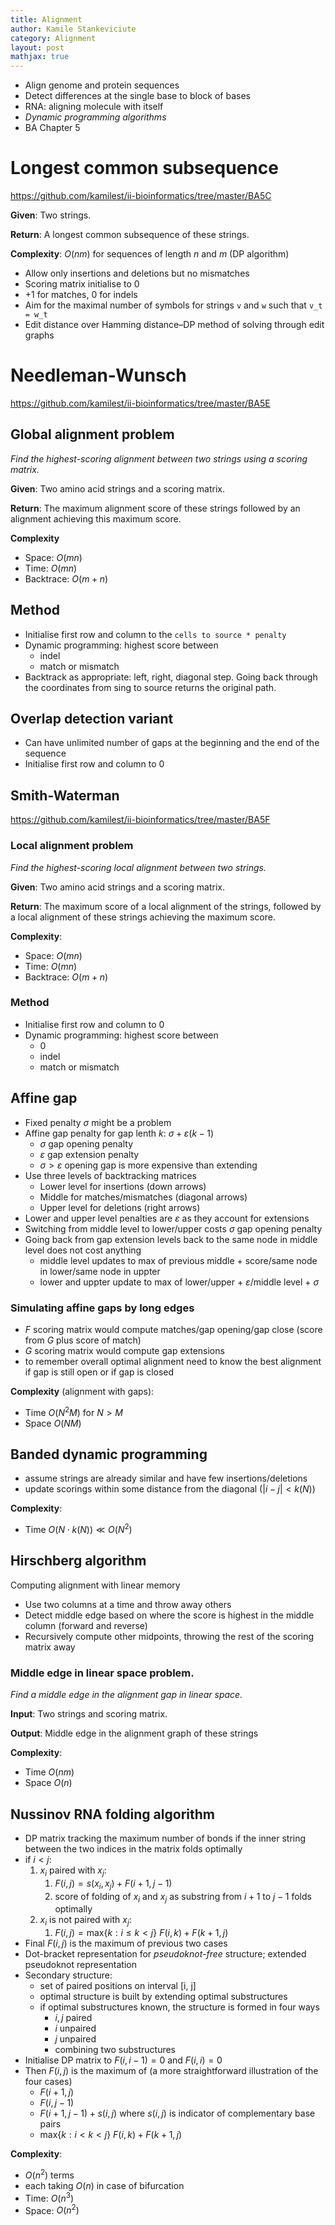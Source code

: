 ```yaml
---
title: Alignment
author: Kamile Stankeviciute
category: Alignment
layout: post
mathjax: true
---
```


* Align genome and protein sequences
* Detect differences at the single base to block of bases
* RNA: aligning molecule with itself
* *Dynamic programming algorithms*
* BA Chapter 5


# Longest common subsequence

https://github.com/kamilest/ii-bioinformatics/tree/master/BA5C

**Given**: Two strings.

**Return**: A longest common subsequence of these strings.

**Complexity**: $O(nm)$ for sequences of length $n$ and $m$ (DP algorithm)

* Allow only insertions and deletions but no mismatches
* Scoring matrix initialise to 0
* +1 for matches, 0 for indels
* Aim for the maximal number of symbols for strings `v` and `w` such that `v_t = w_t`
* Edit distance over Hamming distance–DP method of solving through edit graphs


# Needleman-Wunsch

https://github.com/kamilest/ii-bioinformatics/tree/master/BA5E

## Global alignment problem
*Find the highest-scoring alignment between two strings using a scoring matrix.*

**Given**: Two amino acid strings and a scoring matrix.

**Return**: The maximum alignment score of these strings followed by an alignment achieving this maximum score. 

**Complexity**

* Space: $O(mn)$
* Time: $O(mn)$
* Backtrace: $O(m+n)$

## Method

* Initialise first row and column to the `cells to source * penalty`
* Dynamic programming: highest score between
  * indel
  * match or mismatch
* Backtrack as appropriate: left, right, diagonal step. Going back through the coordinates from sing to source returns the original path.

## Overlap detection variant
* Can have unlimited number of gaps at the beginning and the end of the sequence 
* Initialise first row and column to 0

## Smith-Waterman

https://github.com/kamilest/ii-bioinformatics/tree/master/BA5F

### Local alignment problem
*Find the highest-scoring local alignment between two strings.*

**Given**: Two amino acid strings and a scoring matrix.

**Return**: The maximum score of a local alignment of the strings, followed by a local alignment of these strings achieving the maximum score.

**Complexity**:

* Space: $O(mn)$
* Time: $O(mn)$
* Backtrace: $O(m+n)$

### Method

* Initialise first row and column to 0
* Dynamic programming: highest score between
  * 0
  * indel
  * match or mismatch

## Affine gap

* Fixed penalty $\sigma$ might be a problem
* Affine gap penalty for gap lenth $k$: $\sigma + \varepsilon(k-1)$
  * $\sigma$ gap opening penalty
  * $\varepsilon$ gap extension penalty
  * $\sigma > \varepsilon$ opening gap is more expensive than extending
* Use three levels of backtracking matrices
  * Lower level for insertions (down arrows)
  * Middle for matches/mismatches (diagonal arrows)
  * Upper level for deletions (right arrows)
* Lower and upper level penalties are $\varepsilon$ as they account for extensions
* Switching from middle level to lower/upper costs $\sigma$ gap opening penalty
* Going back from gap extension levels back to the same node in middle level does not cost anything
  * middle level updates to max of previous middle + score/same node in lower/same node in uppter
  * lower and uppter update to max of lower/upper + $\varepsilon$/middle level + $\sigma$

### Simulating affine gaps by long edges

* $F$ scoring matrix would compute matches/gap opening/gap close (score from $G$ plus score of match)
* $G$ scoring matrix would compute gap extensions
* to remember overall optimal alignment need to know the best alignment if gap is still open or if gap is closed

**Complexity** (alignment with gaps):

* Time $O(N^2M)$ for $N > M$
* Space $O(NM)$

## Banded dynamic programming
* assume strings are already similar and have few insertions/deletions
* update scorings within some distance from the diagonal ($|i-j| < k(N)$)

**Complexity**:

* Time $O(N \cdot k(N)) \ll O(N^2)$

## Hirschberg algorithm
Computing alignment with linear memory

* Use two columns at a time and throw away others
* Detect middle edge based on where the score is highest in the middle column (forward and reverse)
* Recursively compute other midpoints, throwing the rest of the scoring matrix away

### Middle edge in linear space problem.
*Find a middle edge in the alignment gap in linear space.*

**Input**: Two strings and scoring matrix.

**Output**: Middle edge in the alignment graph of these strings

**Complexity**:

* Time $O(nm)$
* Space $O(n)$

## Nussinov RNA folding algorithm
* DP matrix tracking the maximum number of bonds if the inner string between the two indices in the matrix folds optimally 
* if $i < j$:
  1. $x_i$ paired with $x_j$:
     1. $F(i, j) = s(x_i, x_j) + F(i+1, j-1)$
     2. score of folding of $x_i$ and $x_j$ as substring from $i+1$ to $j-1$ folds optimally
  2. $x_i$ is not paired with $x_j$:
     1. $F(i, j) = \mathrm{max}\{k: i \leq k < j\}\ F(i, k) + F(k+1, j)$
* Final $F(i, j)$ is the maximum of previous two cases
* Dot-bracket representation for *pseudoknot-free* structure; extended pseudoknot representation
* Secondary structure:
  * set of paired positions on interval [i, j]
  * optimal structure is built by extending optimal substructures
  * if optimal substructures known, the structure is formed in four ways
    * $i, j$ paired
    * $i$ unpaired
    * $j$ unpaired
    * combining two substructures
* Initialise DP matrix to $F(i, {i-1}) = 0$ and $F(i, i) = 0$
* Then $F(i, j)$ is the maximum of (a more straightforward illustration of the four cases)
  * $F(i+1, j)$
  * $F(i, j-1)$
  * $F(i+1, j-1) + s(i, j)$ where $s(i, j)$ is indicator of complementary base pairs
  * $\mathrm{max} \{k: i < k < j\}\ F(i, k) + F(k+1, j)$

**Complexity**:

* $O(n^2)$ terms
* each taking $O(n)$ in case of bifurcation
* Time: $O(n^3)$
* Space: $O(n^2)$